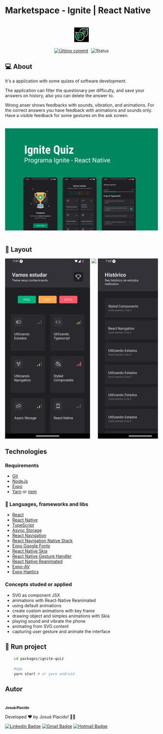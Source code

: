 # Marketspace - Ignite | React Native

<span style="display: flex;">
 <img style="margin: 20px auto;" src="./assets/favicon.png"/>
</span>

<span style="display: flex; justify-content: center; align-items: center; gap: 10px">
	<a href="https://github.com/JosuePlacido/nlw-03/commits/master">
		<img alt="Último commit" src="https://img.shields.io/static/v1?label=last update&	message=25/07/2024&color=green&style=flat"/>
	</a>
	<a>
		<img alt="Status" src="https://img.shields.io/static/v1?label=status&message=Finished&color=green&style=flat"/>
	</a>
</span>

## :computer: About <a id = "sobre"></a>

It's a application with some quizes of software development.

The application can filter the questionary per difficulty, and save your answers on history, also you can delete the answer to.

Wrong anser shows feedbacks with sounds, vibration, and animations. For the correct answers you have feedback with animations and sounds only. Have a visible feedback for some gestures on the ask screen.

<span style="display: flex;">
 <img style="margin: 20px auto;" src="./.github/brand.png"/>
</span>

## 🎨 Layout <a id = "sobre"></a>

<span style="display: flex;align-items: flex-start; overflow-x: auto; gap: 5px;">
 <img width="280" src="./.github/screen.png"/>
 <img width="280" src="./.github/screen1.png"/>
 <img width="280" src="./.github/screen2.png"/>
 <img width="280" src="./.github/screen3.png"/>
 <img width="280" src="./.github/screen4.png"/>
</span>

## Technologies <a id="tecs"></a>

### Requirements

-   [Git](https://git-scm.com)
-   [NodeJs](https://nodejs.org/en/)
-   [Expo](https://expo.dev/)
-   [Yarn](https://yarnpkg.com/) or [npm](https://www.npmjs.com/)

### :wrench: Languages, frameworks and libs

-   [React](https://reactjs.org/)
-   [React Native](https://reactnative.dev/)
-   [TypeScript](https://www.typescriptlang.org/)
-   [Async Storage](https://reactnative.dev/docs/asyncstorage)
-   [React Navigation](https://reactnavigation.org/)
-   [React Navigation Native Stack](https://reactnavigation.org/docs/native-stack-navigator/)
-   [Expo Google Fonts](https://github.com/expo/google-fonts)
-   [React Native Skia](https://docs.expo.dev/versions/latest/sdk/skia/)
-   [React Native Gesture Handler](https://docs.swmansion.com/react-native-gesture-handler/docs/)
-   [React Native Reanimated](https://docs.swmansion.com/react-native-reanimated/)
-   [Expo-AV](https://docs.expo.dev/versions/latest/sdk/av/)
-   [Expo Haptics](https://docs.expo.dev/versions/latest/sdk/haptics/)

### Concepts studed or applied

-   SVG as component JSX
-   animations with React-Native Reanimated
-   using default animations
-   create custom animations with key frame
-   drawing object and simples animations with Skia
-   playing sound and vibrate the phone
-   animating from SVG content
-   capturing user gesture and animate the interface

## 🚀 Run project

```bash
	cd packages/ignite-quiz

	#app
	yarn start # or yarn android
```

## Autor

<a alt="Linkedin" href="https://linkedin/in/josueplacido">
 <img style="border-radius: 50%;" src="https://github.com/josueplacido.png" width="100px;" alt=""/>
 <br />
 <sub><b>Josué Placido</b></sub></a>

Developed ❤️ by Josué Placido! 👋🏽

[![Linkedin Badge](https://img.shields.io/badge/-Josue%20Placido-blue?style=flat-square&logo=Linkedin&logoColor=white&link=https://www.linkedin.com/in/josueplacido/)](https://www.linkedin.com/in/josueplacido/)
[![Gmail Badge](https://img.shields.io/badge/-juplacido.jnr@gmail.com-c14438?style=flat-square&logo=Gmail&logoColor=white&link=mailto:juplacido.jnr@gmail.com)](mailto:juplacido.jnr@gmail.com)
[![Hotmail Badge](https://img.shields.io/badge/-ozzyplacidojunior@hotmail.com-blue?style=flat-square&logo=microsoft&link=mailto:ozzyplacidojunior@hotmail.com)](mailto:ozzyplacidojunior@hotmail.com)
